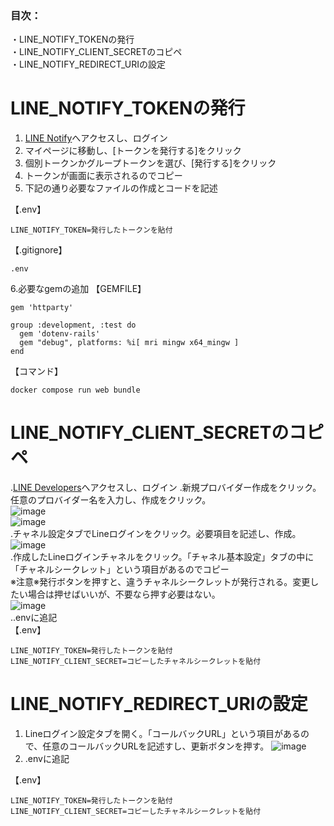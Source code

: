 ### 目次：  
・LINE_NOTIFY_TOKENの発行  
・LINE_NOTIFY_CLIENT_SECRETのコピペ  
・LINE_NOTIFY_REDIRECT_URIの設定  

# LINE_NOTIFY_TOKENの発行
1. [LINE Notify](https://notify-bot.line.me/ja/)へアクセスし、ログイン
2. マイページに移動し、[トークンを発行する]をクリック
3. 個別トークンかグループトークンを選び、[発行する]をクリック
4. トークンが画面に表示されるのでコピー
5. 下記の通り必要なファイルの作成とコードを記述  

【.env】
```
LINE_NOTIFY_TOKEN=発行したトークンを貼付
```
【.gitignore】
```
.env
```
6.必要なgemの追加
【GEMFILE】
```
gem 'httparty'

group :development, :test do
  gem 'dotenv-rails'
  gem "debug", platforms: %i[ mri mingw x64_mingw ]
end
```
【コマンド】
```
docker compose run web bundle
```
# LINE_NOTIFY_CLIENT_SECRETのコピペ
.[LINE Developers]([https://developers.line.biz/ja/](https://account.line.biz/login?redirectUri=https%3A%2F%2Fdevelopers.line.biz%2Fconsole%2F))へアクセスし、ログイン  
.新規プロバイダー作成をクリック。任意のプロバイダー名を入力し、作成をクリック。  
![image](https://i.gyazo.com/75a1bff3ff9604fccda7a1b1c27a6eeb.png)  
![image](https://github.com/user-attachments/assets/5c320367-8a43-4c0b-b0fa-ebc38faf296e)  
.チャネル設定タブでLineログインをクリック。必要項目を記述し、作成。  
![image](https://i.gyazo.com/3e634d879cc1c00ea1307eac7f109ea6.png)  
.作成したLineログインチャネルをクリック。「チャネル基本設定」タブの中に「チャネルシークレット」という項目があるのでコピー  
※注意※発行ボタンを押すと、違うチャネルシークレットが発行される。変更したい場合は押せばいいが、不要なら押す必要はない。  
![image](https://i.gyazo.com/3aa839a50f356dfecf8fa6af6f70b41f.png)  
..envに追記  
【.env】
```
LINE_NOTIFY_TOKEN=発行したトークンを貼付
LINE_NOTIFY_CLIENT_SECRET=コピーしたチャネルシークレットを貼付
```
# LINE_NOTIFY_REDIRECT_URIの設定  
1. Lineログイン設定タブを開く。「コールバックURL」という項目があるので、任意のコールバックURLを記述すし、更新ボタンを押す。  ![image](https://i.gyazo.com/fb78a5f7ff24ec10b70d6aae6717fef4.png)
2. .envに追記

【.env】
```
LINE_NOTIFY_TOKEN=発行したトークンを貼付
LINE_NOTIFY_CLIENT_SECRET=コピーしたチャネルシークレットを貼付
```
